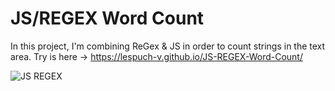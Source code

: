 # JS/REGEX Word Count
 In this project, I'm combining ReGex & JS in order to count strings in the text area.
 Try is here -> https://lespuch-v.github.io/JS-REGEX-Word-Count/

![JS REGEX](https://user-images.githubusercontent.com/36127590/137600649-468d5589-d51f-4286-8d4d-344a5f15ea69.png)
